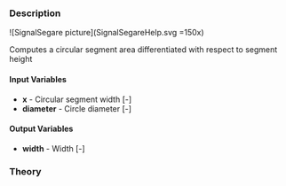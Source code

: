 ### Description
![SignalSegare picture](SignalSegareHelp.svg =150x)

Computes a circular segment area differentiated with respect to segment height

#### Input Variables
* **x** - Circular segment width [-]
* **diameter** - Circle diameter [-]

#### Output Variables
* **width** - Width [-]

### Theory
<!---EQUATION w = 2\sqrt{\left(d-x_1)x_1\right)} --->

